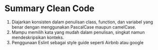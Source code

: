 # Summary Clean Code

1. Diajarkan konsisten dalam penulisan class, function, dan variabel yang benar dengan menggunakan PascalCase maupun camelCase.
2. Mampu memilih kata yang mudah dalam penulisan, singkat namun mendeskripsikan konteks.
3. Penggunaan Eslint sebagai style guide seperti Airbnb atau google